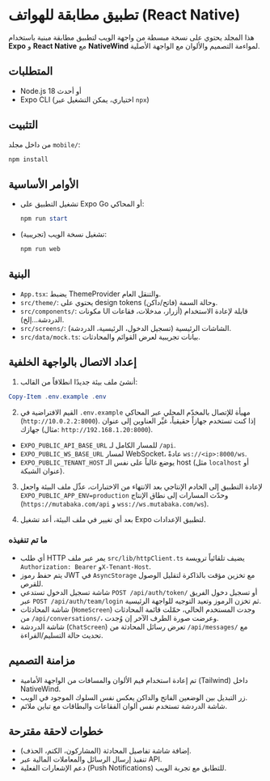 # تطبيق مطابقة للهواتف (React Native)

هذا المجلد يحتوي على نسخة مبسطة من واجهة الويب لتطبيق مطابقة مبنية باستخدام **Expo** و **React Native** مع **NativeWind** لمواءمة التصميم والألوان مع الواجهة الأصلية.

## المتطلبات
- Node.js 18 أو أحدث
- Expo CLI (اختياري، يمكن التشغيل عبر `npx`)

## التثبيت
من داخل مجلد `mobile/`:

```powershell
npm install
```

## الأوامر الأساسية
- تشغيل التطبيق على Expo Go أو المحاكي:

  ```powershell
  npm run start
  ```

- تشغيل نسخة الويب (تجريبية):

  ```powershell
  npm run web
  ```

## البنية
- `App.tsx`: يضبط ThemeProvider والتنقل العام.
- `src/theme/`: يحتوي على design tokens وحالة السمة (فاتح/داكن).
- `src/components/`: مكونات UI قابلة لإعادة الاستخدام (أزرار، مدخلات، فقاعات الدردشة...إلخ).
- `src/screens/`: الشاشات الرئيسية (تسجيل الدخول، الرئيسية، الدردشة).
- `src/data/mock.ts`: بيانات تجريبية لعرض القوائم والمحادثات.

## إعداد الاتصال بالواجهة الخلفية
1. أنشئ ملف بيئة جديدًا انطلاقاً من القالب:

  ```powershell
  Copy-Item .env.example .env
  ```

2. القيم الافتراضية في `.env.example` مهيأة للإتصال بالمخدّم المحلي عبر المحاكي (`http://10.0.2.2:8000`). إذا كنت تستخدم جهازاً حقيقياً، غيِّر العناوين إلى عنوان جهازك (مثال: `http://192.168.1.20:8000`).
  - `EXPO_PUBLIC_API_BASE_URL` للمسار الكامل لـ `/api`.
  - `EXPO_PUBLIC_WS_BASE_URL` لمسار WebSocket، عادةً `ws://<ip>:8000/ws`.
  - `EXPO_PUBLIC_TENANT_HOST` يوضع غالباً على نفس الـ host (مثل `localhost` أو عنوان الشبكة).

3. لإعادة التطبيق إلى الخادم الإنتاجي بعد الانتهاء من الاختبارات، عدِّل ملف البيئة واجعل `EXPO_PUBLIC_APP_ENV=production` وحدّث المسارات إلى نطاق الإنتاج (`https://mutabaka.com/api` و `wss://ws.mutabaka.com/ws`).

4. بعد أي تغيير في ملف البيئة، أعد تشغيل Expo لتطبيق الإعدادات.

### ما تم تنفيذه
- أي طلب HTTP يمر عبر ملف `src/lib/httpClient.ts` يضيف تلقائياً ترويسة `Authorization: Bearer` و`X-Tenant-Host`.
- يتم حفظ رموز JWT في `AsyncStorage` مع تخزين مؤقت بالذاكرة لتقليل الوصول للقرص.
- شاشة تسجيل الدخول تستدعي `POST /api/auth/token/` أو تسجيل دخول الفريق عبر `POST /api/auth/team/login` ثم تخزن الرموز وتعيد التوجيه للواجهة الرئيسية.
- شاشة المحادثات (`HomeScreen`) وجدت المستخدم الحالي، حمّلت قائمة المحادثات من `/api/conversations/`، وعرضت صورة الطرف الآخر إن وُجدت.
- شاشة الدردشة (`ChatScreen`) تعرض رسائل المحادثة من `/api/messages/` مع تحديث حالة التسليم/القراءة.

## مزامنة التصميم
- تم إعادة استخدام قيم الألوان والمسافات من الواجهة الأمامية (Tailwind) داخل NativeWind.
- زر التبديل بين الوضعين الفاتح والداكن يعكس نفس السلوك الموجود في الويب.
- شاشة الدردشة تستخدم نفس ألوان الفقاعات والبطاقات مع تباين ملائم.

## خطوات لاحقة مقترحة
- إضافة شاشة تفاصيل المحادثة (المشاركون، الكتم، الحذف).
- تنفيذ إرسال الرسائل والمعاملات المالية عبر API.
- دعم الإشعارات الفعلية (Push Notifications) للتطابق مع تجربة الويب.
